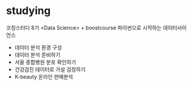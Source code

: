 # studying
코칭스터디 8기 &lt;Data Science> + boostcourse 파이썬으로 시작하는 데이터사이언스
  - 데이터 분석 환경 구성
  - 데이터 분석 준비하기
  - 서울 종합병원 분포 확인하기
  - 건강검진 데이터로 가설 검정하기
  - K-beauty 온라인 판매분석
